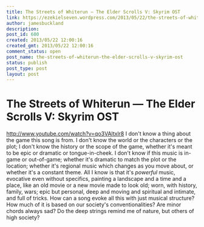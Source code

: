 ```yaml
---
title: The Streets of Whiterun — The Elder Scrolls V: Skyrim OST
link: https://ezekielseven.wordpress.com/2013/05/22/the-streets-of-whiterun-the-elder-scrolls-v-skyrim-ost/
author: jamesbuckland
description: 
post_id: 600
created: 2013/05/22 12:00:16
created_gmt: 2013/05/22 12:00:16
comment_status: open
post_name: the-streets-of-whiterun-the-elder-scrolls-v-skyrim-ost
status: publish
post_type: post
layout: post
---
```


# The Streets of Whiterun — The Elder Scrolls V: Skyrim OST

http://www.youtube.com/watch?v=qo3VAltxlr8 I don't know a thing about the game this song is from. I don't know the world or the characters or the plot; I don't know the history or the scope of the game, whether it's meant to be epic or dramatic or tongue-in-cheek. I don't know if this music is in-game or out-of-game; whether it's dramatic to match the plot or the location; whether it's regional music which changes as you move about, or whether it's a constant theme. All I know is that it's _powerful_ music, evocative even without specifics, painting a landscape and a time and a place, like an old movie or a new movie made to look old; worn, with history, family, wars; epic but personal, deep and moving and spiritual and intimate, and full of tricks. How can a song evoke all this with just musical structure? How much of it is based on our society's conventionalities? Are minor chords always sad? Do the deep strings remind me of nature, but others of high society?